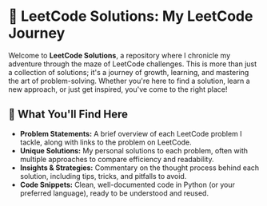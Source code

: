 # 🚀 LeetCode Solutions: My LeetCode Journey

Welcome to **LeetCode Solutions**, a repository where I chronicle my adventure through the maze of LeetCode challenges. This is more than just a collection of solutions; it's a journey of growth, learning, and mastering the art of problem-solving. Whether you're here to find a solution, learn a new approach, or just get inspired, you've come to the right place!

## 🧩 What You'll Find Here

- **Problem Statements:** A brief overview of each LeetCode problem I tackle, along with links to the problem on LeetCode.
- **Unique Solutions:** My personal solutions to each problem, often with multiple approaches to compare efficiency and readability.
- **Insights & Strategies:** Commentary on the thought process behind each solution, including tips, tricks, and pitfalls to avoid.
- **Code Snippets:** Clean, well-documented code in Python (or your preferred language), ready to be understood and reused.
